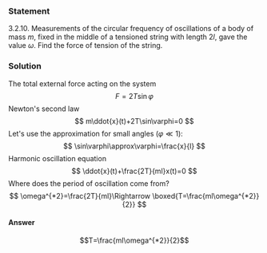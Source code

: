 ###  Statement 

$3.2.10.$ Measurements of the circular frequency of oscillations of a body of mass $m$, fixed in the middle of a tensioned string with length $2 l$, gave the value $\omega$. Find the force of tension of the string. 

### Solution

The total external force acting on the system $$ F=2T\sin\varphi $$ Newton's second law $$ m\ddot{x}(t)+2T\sin\varphi=0 $$ Let's use the approximation for small angles $(\varphi \ll 1)$: $$ \sin\varphi\approx\varphi=\frac{x}{l} $$ Harmonic oscillation equation $$ \ddot{x}(t)+\frac{2T}{ml}x(t)=0 $$ Where does the period of oscillation come from? $$ \omega^{*2}=\frac{2T}{ml}\Rightarrow \boxed{T=\frac{ml\omega^{*2}}{2}} $$ 

#### Answer

$$T=\frac{ml\omega^{*2}}{2}$$ 
